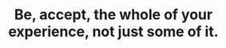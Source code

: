 ---
title: Be, accept, the whole of your experience, not just some of it.
tags: mindfulness experience
star: true
thewhole: true
thewholeorder: 3
---